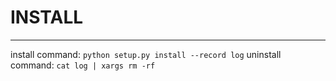 # INSTALL
---

install command: `python setup.py install --record log`
uninstall command: `cat log | xargs rm -rf`

